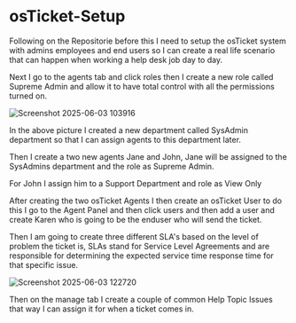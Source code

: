# osTicket-Setup
Following on the Repositorie before this I need to setup the osTicket system with admins employees and end users so I can create a real life scenario that can happen when working a help desk job day to day.

Next I go to the agents tab and click roles then I create a new role called Supreme Admin and allow it to have total control with all the permissions turned on.

![Screenshot 2025-06-03 103916](https://github.com/user-attachments/assets/506dcae4-f0a6-40a5-8919-5c1a99e91318)

In the above picture I created a new department called SysAdmin department so that I can assign agents to this department later.

Then I create a two new agents Jane and John, Jane will be assigned to the SysAdmins department and the role as Supreme Admin.

For John I assign him to a Support Department and role as View Only

After creating the two osTicket Agents I then create an osTicket User to do this I go to the Agent Panel and then click users and then add a user and create Karen who is going to be the enduser who will send the ticket.

Then I am going to create three different SLA's based on the level of problem the ticket is, SLAs stand for Service Level Agreements and are responsible for determining the expected service time response time for that specific issue.

![Screenshot 2025-06-03 122720](https://github.com/user-attachments/assets/03690d9b-e9a4-4d7d-a6c4-b9376385f3fd)

Then on the manage tab I create a couple of common Help Topic Issues that way I can assign it for when a ticket comes in.
